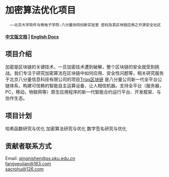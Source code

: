 # 加密算法优化项目   
      ——北京大学软件与微电子学院-八分量协同创新实验室 密码及其区块链应用之开源安全社区

#### [中文版文档](https://github.com/triasteam/openssl/blob/dev/README.md)   |   [English Docs](https://github.com/triasteam/openssl/blob/dev/README-EN.md)

## 项目介绍
加密是区块链的关键技术，一旦加密技术遭到破解，整个区块链的安全就受到挑战。我们专注于研究加密算法在区块链中如何应用、安全性问题等，相关研究服务于北京八分量信息科技有限公司的项目[Trias区块链](https://www.trias.one/) 是八分量公司新一代全平台公链体系，构建可信赖的智能自主运算设备，让人相信机器。支持全平台（服务器，PC，移动，物联网等）原生应用程序的新一代智能合约运行平台、开发框架、与协作生态。

## 项目计划  
哈希函数研究与优化
加密算法研究与优化
数字签名研究与优化


## 贡献者联系方式
Email:  qingnishen@ss.pku.edu.cn   
        fangyeujian@163.com   
        sacrohu@126.com   

